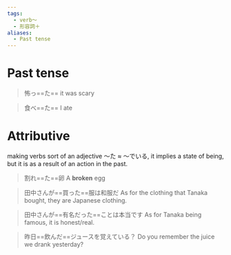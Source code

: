 ```yaml
---
tags:
  - verb〜
  - 形容詞＋
aliases:
  - Past tense
---
```

# Past tense
>怖っ==た==
>it was scary

>食べ==た==
>I ate

# Attributive
making verbs sort of an adjective
〜た $\approx$ 〜でいる, it implies a state of being, but it is as a result of an action in the past.

>割れ==た==卵
>A **broken** egg

>田中さんが==買った==服は和服だ
>As for the clothing that Tanaka bought, they are Japanese clothing.

>田中さんが==有名だった==ことは本当です
>As for Tanaka being famous, it is honest/real.

>昨日==飲んだ==ジュースを覚えている？
>Do you remember the juice we drank yesterday?

